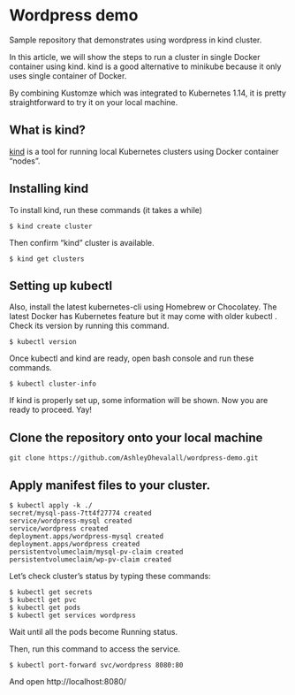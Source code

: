 # Wordpress demo

Sample repository that demonstrates using wordpress in kind cluster.  

In this article, we will show the steps to run a cluster in single Docker container using kind. kind is a good alternative to minikube because it only uses single container of Docker.

By combining Kustomze which was integrated to Kubernetes 1.14, it is pretty straightforward to try it on your local machine.

## What is kind?
[kind](https://kind.sigs.k8s.io/) is a tool for running local Kubernetes clusters using Docker container “nodes”.

## Installing kind
To install kind, run these commands (it takes a while)
```
$ kind create cluster
```

Then confirm “kind” cluster is available.
```
$ kind get clusters
```

## Setting up kubectl
Also, install the latest kubernetes-cli using Homebrew or Chocolatey.
The latest Docker has Kubernetes feature but it may come with older kubectl .
Check its version by running this command.
```
$ kubectl version
```
Once kubectl and kind are ready, open bash console and run these commands.

```
$ kubectl cluster-info
```

If kind is properly set up, some information will be shown.
Now you are ready to proceed. Yay!

## Clone the repository onto your local machine
```
git clone https://github.com/AshleyDhevalall/wordpress-demo.git
```

## Apply manifest files to your cluster.
```
$ kubectl apply -k ./
secret/mysql-pass-7tt4f27774 created
service/wordpress-mysql created
service/wordpress created
deployment.apps/wordpress-mysql created
deployment.apps/wordpress created
persistentvolumeclaim/mysql-pv-claim created
persistentvolumeclaim/wp-pv-claim created
```  

Let’s check cluster’s status by typing these commands:
```
$ kubectl get secrets
$ kubectl get pvc
$ kubectl get pods
$ kubectl get services wordpress
```
Wait until all the pods become Running status.

Then, run this command to access the service.
```
$ kubectl port-forward svc/wordpress 8080:80
```

And open http://localhost:8080/
